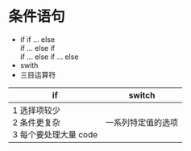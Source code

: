 # 条件语句

- if
  if … else  
  if … else if  
  if … else if … else
- swith
- 三目运算符

| if                                                       | switch             |
| -------------------------------------------------------- | ------------------ |
| 1 选择项较少<br/>2 条件更复杂 <br/>3 每个要处理大量 code | 一系列特定值的选项 |
